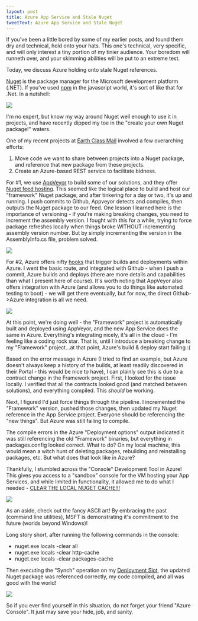```yaml
---
layout: post
title: Azure App Service and Stale Nuget
tweetText: Azure App Service and Stale Nuget
---
```


If you've been a little bored by some of my earlier posts, and found them dry and technical, hold onto your hats.  This one's technical, very specific, and will only interest a tiny portion of my tinier audience.  Your boredom will runneth over, and your skimming abilities will be put to an extreme test.  

Today, we discuss Azure holding onto stale Nuget references.

<a href="https://www.nuget.org/">Nuget</a> is the package manager for the Microsoft development platform (.NET).  If you've used <a href="https://www.npmjs.com/">npm</a> in the javascript world, it's sort of like that for .Net.  In a nutshell:

<img src="{{ site.baseurl }}/images/npm_and_nuget.png" />

I'm no expert, but know my way around Nuget well enough to use it in projects, and have recently dipped my toe in the "create your own Nuget package!" waters.  

One of my recent projects at <a href="https://www.earthclassmail.com/">Earth Class Mail</a> involved a few overarching efforts:

1. Move code we want to share between projects into a Nuget package, and reference that new package from these projects.
2. Create an Azure-based REST service to facilitate bidness.

For #1, we use <a href="www.appveyor.com">AppVeyor</a> to build some of our solutions, and they offer <a href="https://www.appveyor.com/docs/nuget/">Nuget feed hosting</a>.  This seemed like the logical place to build and host our "framework" Nuget package, and after tinkering for a day or two, it's up and running.  I push commits to Github, Appveyor detects and compiles, then outputs the Nuget package to our feed.  One lesson I learned here is the importance of versioning - if you're making breaking changes, you need to increment the assembly version.  I fought with this for a while, trying to force package refreshes locally when things broke WITHOUT incrementing assembly version number.  But by simply incrementing the version in the AssemblyInfo.cs file, problem solved.

<img src="{{ site.baseurl }}/images/assembly_versioning.png" />

For #2, Azure offers nifty <a href="https://azure.microsoft.com/en-us/documentation/articles/web-sites-deploy/">hooks</a> that trigger builds and deployments within Azure.  I went the basic route, and integrated with Github - when I push a commit, Azure builds and deploys (there are more details and capabilities than what I present here of course).  It's worth noting that AppVeyor also offers integration with Azure (and allows you to do things like automated testing to boot) - we will get there eventually, but for now, the direct Github->Azure integration is all we need.

<img src="{{ site.baseurl }}/images/azure_deployment.png" />

At this point, we're doing well - the "Framework" project is automatically built and deployed using AppVeyor, and the new App Service does the same in Azure.  Everything's integrating nicely, it's all in the cloud - I'm feeling like a coding rock star.  That is, until I introduce a breaking change to my "Framework" project...at that point, Azure's build & deploy start failing :(

Based on the error message in Azure (I tried to find an example, but Azure doesn't always keep a history of the builds, at least readily discovered in their Portal - this would be nice to have), I can plainly see this is due to a contract change in the Framework project.  First, I looked for the issue locally.  I verified that all the contracts looked good (and matched between solutions), and everything compiled.  This *should* be working.

Next, I figured I'd just force things through the pipeline.  I incremented the "Framework" version, pushed those changes, then updated my Nuget reference in the App Service project.  Everyone should be referencing the "new things".  But Azure was still failing to compile.

The compile errors in the Azure "Deployment options" output indicated it was still referencing the old "Framework" binaries, but everything in packages.config looked correct.  What to do?  On my local machine, this would mean a witch hunt of deleting packages, rebuilding and reinstalling packages, etc.  But what does that look like in Azure?

Thankfully, I stumbled across the "Console" Development Tool in Azure!  This gives you access to a "sandbox" console for the VM hosting your App Services, and while limited in functionality, it allowed me to do what I needed - <a href="https://github.com/NuGet/Home/issues/1516">CLEAR THE LOCAL NUGET CACHE!!!</a>

<img src="{{ site.baseurl }}/images/azure_console.png" />

As an aside, check out the fancy ASCII art!  By embracing the past (command line utilities), MSFT is demonstrating it's commitment to the future (worlds beyond Windows)!

Long story short, after running the following commands in the console:

* nuget.exe locals -clear all
* nuget.exe locals -clear http-cache
* nuget.exe locals -clear packages-cache

Then executing the "Synch" operation on my <a href="https://azure.microsoft.com/en-us/documentation/articles/web-sites-staged-publishing/">Deployment Slot</a>, the updated Nuget package was referenced correctly, my code compiled, and all was good with the world!

<img src="{{ site.baseurl }}/images/zen_enlightenment.png" />

So if you ever find yourself in this situation, do not forget your friend "Azure Console".  It just may save your hide, job, and sanity.